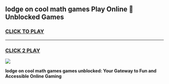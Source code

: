 
## lodge on cool math games Play Online 👋 Unblocked Games
<h3>
<a href="https://news.freeplayer.one?title=lodge_on_cool_math_games&ref=17CMG">CLICK TO PLAY</a></h3>
<hr>

<h3>
<a href="https://news.freeplayer.one?title=lodge_on_cool_math_games&ref=17CMG">CLICK 2 PLAY</a>
  
</h3>

<a href="https://news.freeplayer.one?title=lodge_on_cool_math_games&ref=17CMG/"><img src="https://clearcache.store/games.png"></a>


**lodge on cool math games games unblocked: Your Gateway to Fun and Accessible Online Gaming**
